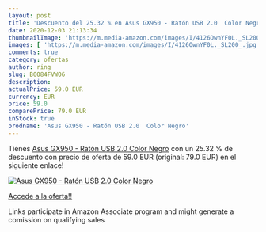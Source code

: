```yaml
---
layout: post
title: 'Descuento del 25.32 % en Asus GX950 - Ratón USB 2.0  Color Negro'
date: 2020-12-03 21:13:34
thumbnailImage: 'https://m.media-amazon.com/images/I/4126OwnYF0L._SL200_.jpg'
images: [ 'https://m.media-amazon.com/images/I/4126OwnYF0L._SL200_.jpg' ]
comments: true
category: ofertas
author: ring
slug: B0084FVWO6
description:
actualPrice: 59.0 EUR
currency: EUR
price: 59.0
comparePrice: 79.0 EUR
inStock: true
prodname: 'Asus GX950 - Ratón USB 2.0  Color Negro'
---
```


Tienes [Asus GX950 - Ratón USB 2.0  Color Negro](https://www.amazon.es/dp/B0084FVWO6/?tag=tolees-21) con un 25.32 % de descuento con precio de oferta de 59.0 EUR (original: 79.0 EUR) en el siguiente enlace!

[![Asus GX950 - Ratón USB 2.0  Color Negro](https://m.media-amazon.com/images/I/4126OwnYF0L._SL200_.jpg)](https://www.amazon.es/dp/B0084FVWO6/?tag=tolees-21)

[Accede a la oferta!!](https://www.amazon.es/dp/B0084FVWO6/?tag=tolees-21)

Links participate in Amazon Associate program and might generate a comission on qualifying sales


